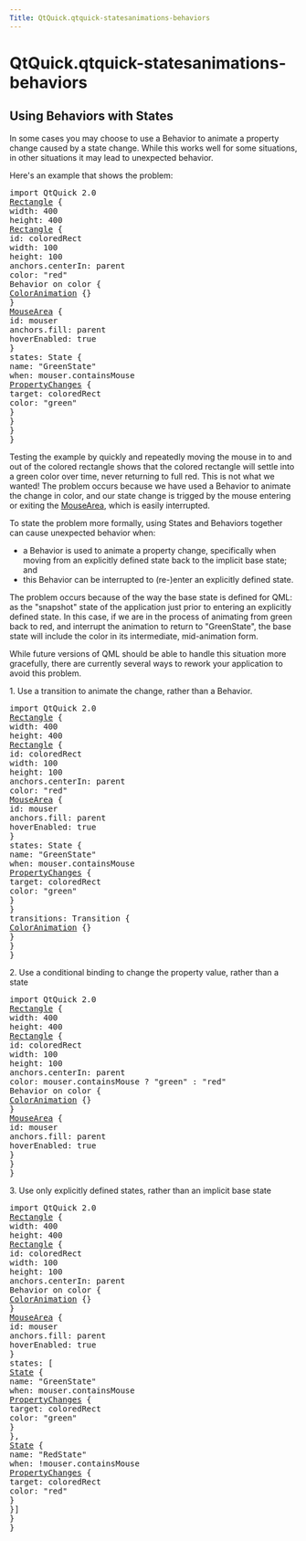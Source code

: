 ```yaml
---
Title: QtQuick.qtquick-statesanimations-behaviors
---
```


# QtQuick.qtquick-statesanimations-behaviors

<span class="subtitle"></span>
<!-- $$$qtquick-statesanimations-behaviors.html-description -->
<h2>Using Behaviors with States</h2>
<p>In some cases you may choose to use a Behavior to animate a property change caused by a state change. While this works well for some situations, in other situations it may lead to unexpected behavior.</p>
<p>Here's an example that shows the problem:</p>
<pre class="qml">import QtQuick 2.0
<span class="type"><a href="QtQuick.Rectangle.md">Rectangle</a></span> {
<span class="name">width</span>: <span class="number">400</span>
<span class="name">height</span>: <span class="number">400</span>
<span class="type"><a href="QtQuick.Rectangle.md">Rectangle</a></span> {
<span class="name">id</span>: <span class="name">coloredRect</span>
<span class="name">width</span>: <span class="number">100</span>
<span class="name">height</span>: <span class="number">100</span>
<span class="name">anchors</span>.centerIn: <span class="name">parent</span>
<span class="name">color</span>: <span class="string">&quot;red&quot;</span>
Behavior on <span class="name">color</span> {
<span class="type"><a href="QtQuick.ColorAnimation.md">ColorAnimation</a></span> {}
}
<span class="type"><a href="QtQuick.MouseArea.md">MouseArea</a></span> {
<span class="name">id</span>: <span class="name">mouser</span>
<span class="name">anchors</span>.fill: <span class="name">parent</span>
<span class="name">hoverEnabled</span>: <span class="number">true</span>
}
<span class="name">states</span>: <span class="name">State</span> {
<span class="name">name</span>: <span class="string">&quot;GreenState&quot;</span>
<span class="name">when</span>: <span class="name">mouser</span>.<span class="name">containsMouse</span>
<span class="type"><a href="QtQuick.PropertyChanges.md">PropertyChanges</a></span> {
<span class="name">target</span>: <span class="name">coloredRect</span>
<span class="name">color</span>: <span class="string">&quot;green&quot;</span>
}
}
}
}</pre>
<p>Testing the example by quickly and repeatedly moving the mouse in to and out of the colored rectangle shows that the colored rectangle will settle into a green color over time, never returning to full red. This is not what we wanted! The problem occurs because we have used a Behavior to animate the change in color, and our state change is trigged by the mouse entering or exiting the <a href="QtQuick.MouseArea.md">MouseArea</a>, which is easily interrupted.</p>
<p>To state the problem more formally, using States and Behaviors together can cause unexpected behavior when:</p>
<ul>
<li>a Behavior is used to animate a property change, specifically when moving from an explicitly defined state back to the implicit base state; and</li>
<li>this Behavior can be interrupted to (re-)enter an explicitly defined state.</li>
</ul>
<p>The problem occurs because of the way the base state is defined for QML: as the &quot;snapshot&quot; state of the application just prior to entering an explicitly defined state. In this case, if we are in the process of animating from green back to red, and interrupt the animation to return to &quot;GreenState&quot;, the base state will include the color in its intermediate, mid-animation form.</p>
<p>While future versions of QML should be able to handle this situation more gracefully, there are currently several ways to rework your application to avoid this problem.</p>
<p>1. Use a transition to animate the change, rather than a Behavior.</p>
<pre class="qml">import QtQuick 2.0
<span class="type"><a href="QtQuick.Rectangle.md">Rectangle</a></span> {
<span class="name">width</span>: <span class="number">400</span>
<span class="name">height</span>: <span class="number">400</span>
<span class="type"><a href="QtQuick.Rectangle.md">Rectangle</a></span> {
<span class="name">id</span>: <span class="name">coloredRect</span>
<span class="name">width</span>: <span class="number">100</span>
<span class="name">height</span>: <span class="number">100</span>
<span class="name">anchors</span>.centerIn: <span class="name">parent</span>
<span class="name">color</span>: <span class="string">&quot;red&quot;</span>
<span class="type"><a href="QtQuick.MouseArea.md">MouseArea</a></span> {
<span class="name">id</span>: <span class="name">mouser</span>
<span class="name">anchors</span>.fill: <span class="name">parent</span>
<span class="name">hoverEnabled</span>: <span class="number">true</span>
}
<span class="name">states</span>: <span class="name">State</span> {
<span class="name">name</span>: <span class="string">&quot;GreenState&quot;</span>
<span class="name">when</span>: <span class="name">mouser</span>.<span class="name">containsMouse</span>
<span class="type"><a href="QtQuick.PropertyChanges.md">PropertyChanges</a></span> {
<span class="name">target</span>: <span class="name">coloredRect</span>
<span class="name">color</span>: <span class="string">&quot;green&quot;</span>
}
}
<span class="name">transitions</span>: <span class="name">Transition</span> {
<span class="type"><a href="QtQuick.ColorAnimation.md">ColorAnimation</a></span> {}
}
}
}</pre>
<p>2. Use a conditional binding to change the property value, rather than a state</p>
<pre class="qml">import QtQuick 2.0
<span class="type"><a href="QtQuick.Rectangle.md">Rectangle</a></span> {
<span class="name">width</span>: <span class="number">400</span>
<span class="name">height</span>: <span class="number">400</span>
<span class="type"><a href="QtQuick.Rectangle.md">Rectangle</a></span> {
<span class="name">id</span>: <span class="name">coloredRect</span>
<span class="name">width</span>: <span class="number">100</span>
<span class="name">height</span>: <span class="number">100</span>
<span class="name">anchors</span>.centerIn: <span class="name">parent</span>
<span class="name">color</span>: <span class="name">mouser</span>.<span class="name">containsMouse</span> ? <span class="string">&quot;green&quot;</span> : <span class="string">&quot;red&quot;</span>
Behavior on <span class="name">color</span> {
<span class="type"><a href="QtQuick.ColorAnimation.md">ColorAnimation</a></span> {}
}
<span class="type"><a href="QtQuick.MouseArea.md">MouseArea</a></span> {
<span class="name">id</span>: <span class="name">mouser</span>
<span class="name">anchors</span>.fill: <span class="name">parent</span>
<span class="name">hoverEnabled</span>: <span class="number">true</span>
}
}
}</pre>
<p>3. Use only explicitly defined states, rather than an implicit base state</p>
<pre class="qml">import QtQuick 2.0
<span class="type"><a href="QtQuick.Rectangle.md">Rectangle</a></span> {
<span class="name">width</span>: <span class="number">400</span>
<span class="name">height</span>: <span class="number">400</span>
<span class="type"><a href="QtQuick.Rectangle.md">Rectangle</a></span> {
<span class="name">id</span>: <span class="name">coloredRect</span>
<span class="name">width</span>: <span class="number">100</span>
<span class="name">height</span>: <span class="number">100</span>
<span class="name">anchors</span>.centerIn: <span class="name">parent</span>
Behavior on <span class="name">color</span> {
<span class="type"><a href="QtQuick.ColorAnimation.md">ColorAnimation</a></span> {}
}
<span class="type"><a href="QtQuick.MouseArea.md">MouseArea</a></span> {
<span class="name">id</span>: <span class="name">mouser</span>
<span class="name">anchors</span>.fill: <span class="name">parent</span>
<span class="name">hoverEnabled</span>: <span class="number">true</span>
}
<span class="name">states</span>: [
<span class="type"><a href="QtQuick.State.md">State</a></span> {
<span class="name">name</span>: <span class="string">&quot;GreenState&quot;</span>
<span class="name">when</span>: <span class="name">mouser</span>.<span class="name">containsMouse</span>
<span class="type"><a href="QtQuick.PropertyChanges.md">PropertyChanges</a></span> {
<span class="name">target</span>: <span class="name">coloredRect</span>
<span class="name">color</span>: <span class="string">&quot;green&quot;</span>
}
},
<span class="type"><a href="QtQuick.State.md">State</a></span> {
<span class="name">name</span>: <span class="string">&quot;RedState&quot;</span>
<span class="name">when</span>: !<span class="name">mouser</span>.<span class="name">containsMouse</span>
<span class="type"><a href="QtQuick.PropertyChanges.md">PropertyChanges</a></span> {
<span class="name">target</span>: <span class="name">coloredRect</span>
<span class="name">color</span>: <span class="string">&quot;red&quot;</span>
}
}]
}
}</pre>
<!-- @@@qtquick-statesanimations-behaviors.html -->
